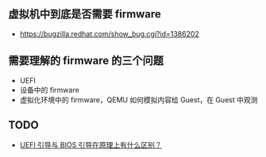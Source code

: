 ## 虚拟机中到底是否需要 firmware
- https://bugzilla.redhat.com/show_bug.cgi?id=1386202

## 需要理解的 firmware 的三个问题
- UEFI
- 设备中的 firmware
- 虚拟化环境中的 firmware，QEMU 如何模拟内容给 Guest，在 Guest 中观测

## TODO
- [UEFI 引导与 BIOS 引导在原理上有什么区别？](https://www.zhihu.com/question/21672895/answer/774538058)
